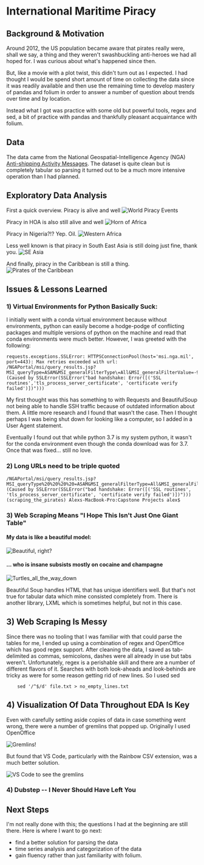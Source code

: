 # International Maritime Piracy


## Background & Motivation

Around 2012, the US population became aware that pirates really were, shall we say, a thing and they weren't swashbuckling anti-heroes we had all hoped for. I was curious about what's happened since then.

But, like a movie with a plot twist, this didn't turn out as I expected. I had thought I would be spend short amount of time on collecting the data since it was readily available and then use the remaining time to develop mastery of pandas and folium in order to answer a number of question about trends over time and by location.

Instead what I got was practice with some old but powerful tools, regex and sed, a bit of practice with pandas and thankfully pleasant acquaintance with folium.

## Data

The data came from the National Geospatial-Intelligence Agency (NGA)
[Anti-shipping Activity Messages](http://bit.ly/2kA6j1N). The dataset is quite clean but is completely tabular so parsing it turned out to be a much more intensive operation than I had planned.


## Exploratory Data Analysis

First a quick overview. Piracy is alive and well
![World Piracy Events](images/World_Piracy_Events.png)

Piracy in HOA is also still alive and well
![Horn of Africa](images/HOA.png)

Piracy in Nigeria?!? Yep. Oil.
![Western Africa](images/africa.png)

Less well known is that piracy in South East Asia is still doing just fine, thank you.
![SE Asia](images/SE_Asia.png)

And finally, piracy in the Caribbean is still a thing.
![Pirates of the Caribbean](images/Caribbean.png)

## Issues & Lessons Learned

### 1) Virtual Environments for Python Basically Suck:

I initially went with a conda virtual environment because without environments, python can easily become a hodge-podge of conflicting packages and multiple versions of python on the machine and read that conda environments were much better. However, I was greeted with the following:

    requests.exceptions.SSLError: HTTPSConnectionPool(host='msi.nga.mil', port=443): Max retries exceeded with url: /NGAPortal/msi/query_results.jsp?MSI_queryType=ASAM&MSI_generalFilterType\=All&MSI_generalFilterValue=-999&MSI_additionalFilterType1=None&MSI_additionalFilterType2=-999&MSI_additionalFilterValue1=-999&MSI_additionalFilterValue2=-999&MSI_outputOptionType1=SortBy&MSI_outputOptionType2=-999&MSI_outputOptionValue1=Date_DESC&MSI_outputOptionValue2=-999&MSI_MAP=-999 (Caused by SSLError(SSLError("bad handshake: Error([('SSL routines','tls_process_server_certificate', 'certificate verify failed')])")))

My first thought was this has something to with Requests and BeautifulSoup not being able to handle SSH traffic because of outdated information about them. A little more research and I found that wasn't the case. Then I thought perhaps I was being shut down for looking like a computer, so I added in a User Agent statement. 

Eventually I found out that while python 3.7 is my system python, it wasn't for the conda environment even though the conda download was for 3.7. Once that was fixed... still no love.

### 2) Long URLs need to be triple quoted

    /NGAPortal/msi/query_results.jsp?MSI_queryType%20%20%20%20=ASAM&MSI_generalFilterType=All&MSI_generalFilterValue=-999&MSI_additional%20%20%20%20FilterType1=None&MSI_additionalFilterType2=-999&MSI_additionalFilterValue1%20%20%20%20=-999&MSI_additionalFilterValue2=-999&MSI_outputOptionType1=SortBy&MSI_%20%20%20%20outputOptionType2=-999&MSI_outputOptionValue1=%20%20%20%20Date_DESC&MSI_outputOptionValue2=-999&MSI_MAP=-999 (Caused by SSLError(SSLError("bad handshake: Error([('SSL routines', 'tls_process_server_certificate', 'certificate verify failed')])"))) (scraping_the_pirates) Alexs-MacBook-Pro:Capstone Projects alex$ 


### 3) Web Scraping Means "I Hope This Isn't Just One Giant Table"

#### My data is like a beautiful model:

![Beautiful, right?](images/Beatiful_right.png)


#### ... who is insane subsists mostly on cocaine and champagne

![Turtles_all_the_way_down](images/Turtles_all_the_way_down.png)

Beautiful Soup handles HTML that has unique identifiers well. But that's not true for tabular data which mine consisted completely from. There is another library, LXML which is sometimes helpful, but not in this case.

## 3) Web Scraping Is Messy

Since there was no tooling that I was familiar with that could parse the tables for me, I ended up using a combination of regex and OpenOffice which has good regex support. After cleaning the data, I saved as tab-delimited as commas, semicolons, dashes were all already in use but tabs weren't. Unfortunately, regex is a perishable skill and there are a number of different flavors of it. Searches with both look-aheads and look-behinds are tricky as were for some reason getting rid of new lines. So I used sed

````
    sed '/^$/d' file.txt > no_empty_lines.txt
````

## 4) Visualization Of Data Throughout EDA Is Key

Even with carefully setting aside copies of data in case something went wrong, there were a number of gremlins that popped up. Originally I used OpenOffice 

![Gremlins!](images/gremlins.png)

But found that VS Code, particularly with the Rainbow CSV extension, was a much better solution.

![VS Code to see the gremlins](images/see_the_gremlins.png)

### 4) Dubstep -- I Never Should Have Left You

## Next Steps

I'm not really done with this; the questions I had at the beginning are still there. Here is where I want to go next:

- find a better solution for parsing the data
- time series analysis and categorization of the data
- gain fluency rather than just familiarity with folium. 
